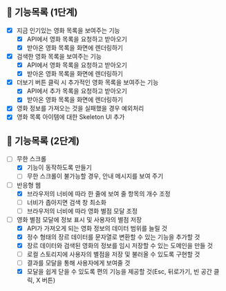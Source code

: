 ## 🐾 기능목록 (1단계)

- [x] 지금 인기있는 영화 목록을 보여주는 기능
  - [x] API에서 영화 목록을 요청하고 받아오기
  - [x] 받아온 영화 목록을 화면에 렌더링하기
- [x] 검색한 영화 목록을 보여주는 기능
  - [x] API에서 영화 목록을 요청하고 받아오기
  - [x] 받아온 영화 목록을 화면에 렌더링하기
- [x] 더보기 버튼 클릭 시 추가적인 영화 목록을 보여주는 기능
  - [x] API에서 추가 목록을 요청하고 받아오기
  - [x] 받아온 영화 목록을 화면에 렌더링하기
- [x] 영화 정보를 가져오는 것을 실패했을 경우 예외처리
- [x] 영화 목록 아이템에 대한 Skeleton UI 추가

## 🐾 기능목록 (2단계)

- [ ] 무한 스크롤
  - [x] 기능이 동작하도록 만들기
  - [ ] 무한 스크롤이 불가능할 경우, 안내 메시지를 보여 주기
- [ ] 반응형 웹
  - [x] 브라우저의 너비에 따라 한 줄에 보여 줄 항목의 개수 조정
  - [ ] 너비가 좁아지면 검색 창 최소화
  - [ ] 브라우저의 너비에 따라 영화 별점 모달 조정
- [ ] 영화 별점 모달에 정보 표시 및 사용자의 별점 저장
  - [x] API가 가져오게 되는 영화 정보의 데이터 범위를 늘릴 것
  - [x] 정수 형태의 장르 데이터를 문자열로 변환할 수 있는 기능을 추가할 것
  - [x] 장르 데이터와 검색된 영화의 정보를 임시 저장할 수 있는 도메인을 만들 것
  - [ ] 로컬 스토리지에 사용자의 별점을 저장 및 불러올 수 있도록 구현할 것
  - [ ] 결과를 모달을 통해 사용자에게 보여줄 것
  - [x] 모달을 쉽게 닫을 수 있도록 편의 기능을 제공할 것(Esc, 뒤로가기, 빈 공간 클릭, X 버튼)
